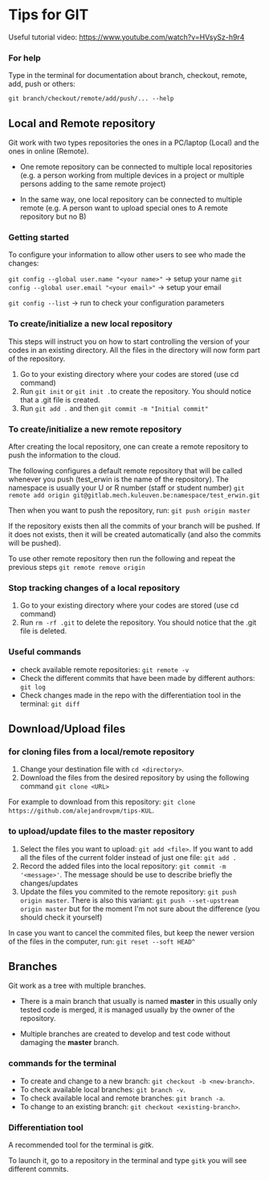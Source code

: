 # Tips for  GIT

Useful tutorial video:
https://www.youtube.com/watch?v=HVsySz-h9r4

### For help

Type in the terminal for documentation about branch, checkout, remote, add, push or others:
```
git branch/checkout/remote/add/push/... --help
```

## Local and Remote repository
Git work with two types repositories the ones in a PC/laptop (Local) and the ones in online (Remote).

- One remote repository can be connected to multiple local repositories (e.g. a person working from multiple devices in a project or multiple persons adding to the same remote project)

- In the same way, one local repository can be connected to multiple remote (e.g. A person want to upload special ones to A remote repository but no B)

### Getting started

To configure your information to allow other users to see who made the changes:

``git config --global user.name "<your name>"`` -> setup your name
``git config --global user.email "<your email>"`` -> setup your email

``git config --list`` -> run to check your configuration parameters

### To create/initialize a new local repository

This steps will instruct you on how to start controlling the version of your codes in an existing directory. All the files in the directory will now form part of the repository.

1. Go to your existing directory where your codes are stored (use cd command)
2. Run ``git init`` or ``git init .``to create the repository. You should notice that a .git file is created.
3. Run ``git add .`` and then ``git commit -m "Initial commit"``

### To create/initialize a new remote repository
After creating the local repository, one can create a remote repository to push the information to the cloud.

The following configures a default remote repository that will be called whenever you push (test_erwin is the name of the repository). The namespace is usually your U or R number (staff or student number)
``git remote add origin git@gitlab.mech.kuleuven.be:namespace/test_erwin.git``

Then when you want to push the repository, run:
``git push origin master``

If the repository exists then all the commits of your branch will be pushed. If it does not exists, then it will be created automatically (and also the commits will be pushed).

To use other remote repository then run the following and repeat the previous steps
``git remote remove origin``



### Stop tracking changes of a local repository

1. Go to your existing directory where your codes are stored (use cd command)
2. Run ``rm -rf .git`` to delete the repository. You should notice that the .git file is deleted.

### Useful commands
- check available remote repositories: ```git remote -v```
- Check the different commits that have been made by different authors: ```git log```
- Check changes made in the repo with the differentiation tool in the terminal: ``git diff``

## Download/Upload files

### for cloning files from a local/remote  repository
1. Change your destination file with ```cd <directory>```.
2. Download the files from the desired repository by using the following command
 `` git clone <URL> ``

For example to download from this repository: ```git clone https://github.com/alejandrovpm/tips-KUL```.

### to upload/update files to the master repository
1. Select the files you want to upload: ```git add <file>```. If you want to add all the files of the current folder instead of just one file: ```git add .```
2. Record the added files into the local repository: ```git commit -m '<message>'```. The message should be use to describe briefly the changes/updates
3. Update the files you commited to the remote repository: ```git push origin master```. There is also this variant: ``git push --set-upstream origin master`` but for the moment I'm not sure about the difference (you should check it yourself)

In case you want to cancel the commited files, but keep the newer version of the files in the computer, run: ```git reset --soft HEAD^```

## Branches
Git work as a tree with multiple branches.

- There is a main branch that usually is named **master** in this usually only tested code is merged, it is managed usually by the owner of the repository.

- Multiple branches are created to develop and test code without damaging the **master** branch.


### commands for the terminal
- To create and change to a new branch: ``` git checkout -b <new-branch> ```.
- To check available local branches: ```git branch -v```.
- To check available local and remote branches: ```git branch -a```.
- To change to an existing branch: ``` git checkout <existing-branch> ```.

### Differentiation tool
A recommended tool for the terminal is _gitk_.

To launch it, go to a repository in the terminal and type ```gitk``` you will see different commits.
